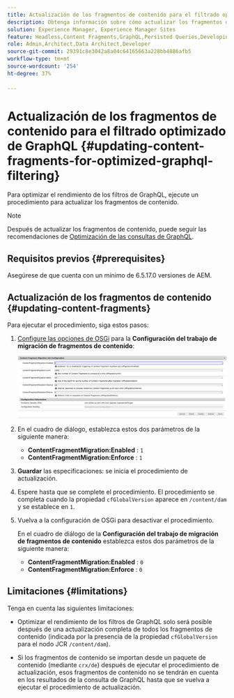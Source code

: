 ```yaml
---
title: Actualización de los fragmentos de contenido para el filtrado optimizado de GraphQL
description: Obtenga información sobre cómo actualizar los fragmentos de contenido para el filtrado optimizado de GraphQL en Adobe Experience Manager para la entrega de contenido sin encabezado.
solution: Experience Manager, Experience Manager Sites
feature: Headless,Content Fragments,GraphQL,Persisted Queries,Developing
role: Admin,Architect,Data Architect,Developer
source-git-commit: 29391c8e3042a8a04c64165663a228bb4886afb5
workflow-type: tm+mt
source-wordcount: '254'
ht-degree: 37%

---
```


# Actualización de los fragmentos de contenido para el filtrado optimizado de GraphQL {#updating-content-fragments-for-optimized-graphql-filtering}

Para optimizar el rendimiento de los filtros de GraphQL, ejecute un procedimiento para actualizar los fragmentos de contenido.

>[!NOTE]
>
>Después de actualizar los fragmentos de contenido, puede seguir las recomendaciones de [Optimización de las consultas de GraphQL](/help/sites-developing/headless/graphql-api/graphql-optimization.md).

## Requisitos previos {#prerequisites}

Asegúrese de que cuenta con un mínimo de 6.5.17.0 versiones de AEM.

## Actualización de los fragmentos de contenido {#updating-content-fragments}

Para ejecutar el procedimiento, siga estos pasos:

1. [Configure las opciones de OSGi](/help/sites-deploying/configuring-osgi.md) para la **Configuración del trabajo de migración de fragmentos de contenido**:

   ![Configuración del trabajo de migración de fragmentos de contenido OSGi](assets/cfm-graphql-update-01.png "Configuración del trabajo de migración de fragmentos de contenido OSGi")

1. En el cuadro de diálogo, establezca estos dos parámetros de la siguiente manera:

   * **ContentFragmentMigration:Enabled** : `1`
   * **ContentFragmentMigration:Enforce** : `1`

1. **Guardar** las especificaciones: se inicia el procedimiento de actualización.

1. Espere hasta que se complete el procedimiento. El procedimiento se completa cuando la propiedad `cfGlobalVersion` aparece en `/content/dam` y se establece en `1`.

1. Vuelva a la configuración de OSGi para desactivar el procedimiento.

   En el cuadro de diálogo de la **Configuración del trabajo de migración de fragmentos de contenido** establezca estos dos parámetros de la siguiente manera:

   * **ContentFragmentMigration:Enabled** : `0`
   * **ContentFragmentMigration:Enforce** : `0`

## Limitaciones {#limitations}

Tenga en cuenta las siguientes limitaciones:

* Optimizar el rendimiento de los filtros de GraphQL solo será posible después de una actualización completa de todos los fragmentos de contenido (indicada por la presencia de la propiedad `cfGlobalVersion` para el nodo JCR `/content/dam`).

* Si los fragmentos de contenido se importan desde un paquete de contenido (mediante `crx/de`) después de ejecutar el procedimiento de actualización, esos fragmentos de contenido no se tendrán en cuenta en los resultados de la consulta de GraphQL hasta que se vuelva a ejecutar el procedimiento de actualización.
